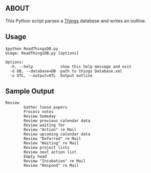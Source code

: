 ABOUT
-----

This Python script parses a [Things](http://culturedcode.com/things/) database
and writes an outline.

Usage
-----

    $python ReadThingsDB.py 
    Usage: ReadThingsDB.py [options]

    Options:
      -h, --help            show this help message and exit
      -d DB, --database=DB  path to things Database.xml
      -o OTL, --output=OTL  Output outline


Sample Output
-------------

    Review
            Gather loose papers
            Process notes
            Review Someday
            Review previous calendar data
            Review waiting for
            Review "Action" re Mail
            Review upcoming calendar data
            Review "Deferred" re Mail
            Review "Waiting" re Mail
            Review project lists
            Review next action list
            Empty head
            Review "Incubation" re Mail
            Review "Respond" re Mail
